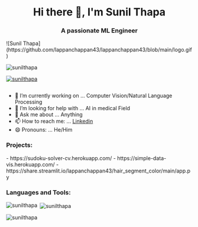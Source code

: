 <h1 align="center">Hi there 👋, I'm Sunil Thapa</h3>
<h3 align="center">A passionate ML Engineer</h3>
<!--
Here are some ideas to get you started:
-->
![Sunil Thapa](https://github.com/lappanchappan43/lappanchappan43/blob/main/logo.gif)

<p align="left"> <img src="https://komarev.com/ghpvc/?username=sunil-thapa99&label=Profile%20views&color=0e75b6&style=flat" alt="sunilthapa" /> </p>

<p align="left"> <a href="https://github.com/ryo-ma/github-profile-trophy"><img src="https://github-profile-trophy.vercel.app/?username=sunil-thapa99" alt="sunilthapa" /></a> </p>

<p align="left"> <a href="https://twitter.com/" target="blank"><img src="https://img.shields.io/twitter/follow/?logo=twitter&style=for-the-badge" alt="" /></a> </p>


- 🔭 I’m currently working on ... Computer Vision/Natural Language Processing
- 🤔 I’m looking for help with ... AI in medical Field
- 💬 Ask me about ... Anything
- 📫 How to reach me: ... [Linkedin](https://www.linkedin.com/in/sunil-thapa-940877134/)
- 😄 Pronouns: ... He/Him
<!-- 
- 👯 I’m looking to collaborate on ...
- ⚡ Fun fact: ... 
-->
<h3 align="left">Projects:</h3>
- https://sudoku-solver-cv.herokuapp.com/
- https://simple-data-vis.herokuapp.com/
- https://share.streamlit.io/lappanchappan43/hair_segment_color/main/app.py


<h3 align="left">Languages and Tools:</h3>


<p><img align="left" src="https://github-readme-stats.vercel.app/api/top-langs?username=sunil-thapa99&show_icons=true&locale=en&layout=compact" alt="sunilthapa" /></p>

<p>&nbsp;<img align="center" src="https://github-readme-stats.vercel.app/api?username=sunil-thapa99&show_icons=true&locale=en" alt="sunilthapa" /></p>

<p><img align="center" src="https://github-readme-streak-stats.herokuapp.com/?user=sunil-thapa99&" alt="sunilthapa" /></p>
